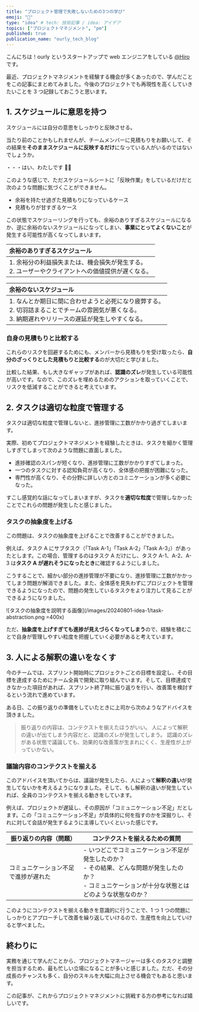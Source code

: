 ```yaml
---
title: "プロジェクト管理で失敗しないための3つの学び"
emoji: "🔖"
type: "idea" # tech: 技術記事 / idea: アイデア
topics: ["プロジェクトマネジメント", "pm"]
published: true
publication_name: "ourly_tech_blog"
---
```


こんにちは！ourly というスタートアップで web エンジニアをしている [@Hiro](https://x.com/hirox126)です。

最近、プロジェクトマネジメントを経験する機会が多くあったので、学んだことをこの記事にまとめてみました。今後のプロジェクトでも再現性を高くしていきたいことを 3 つ記録しておこうと思います。

## 1. スケジュールに意思を持つ

スケジュールには自分の意思をしっかりと反映させる。

当たり前のことかもしれませんが、チームメンバーに見積もりをお願いして、その結果を**そのままスケジュールに反映するだけ**になっている人がいるのではないでしょうか。

・・・はい、わたしです 🙋‍♂️

このような感じで、ただスケジュールシートに「反映作業」をしているだけだと次のような問題に気づくことができません。

- 余裕を持たせ過ぎた見積もりになっているケース
- 見積もりが甘すぎるケース

この状態でスケジューリングを行っても、余裕のありすぎるスケジュールになるか、逆に余裕のないスケジュールになってしまい、**事業にとってよくないこと**が発生する可能性が高くなってしまいます。

| 余裕のありすぎるスケジュール |
| :---------------------- |
| 1. 余裕分の利益損失または、機会損失が発生する。<br>2. ユーザーやクライアントへの価値提供が遅くなる。 |

| 余裕のないスケジュール |
| :---------------------- |
| 1. なんとか期日に間に合わせようと必死になり疲弊する。<br>2. 切羽詰まることでチームの雰囲気が悪くなる。<br>3. 納期遅れやリリースの遅延が発生しやすくなる。 |

### 自身の見積もりと比較する

これらのリスクを回避するためにも、メンバーから見積もりを受け取ったら、**自分のざっくりとした見積もりと比較する**のが大切だと学びました。

比較した結果、もし大きなギャップがあれば、**認識のズレ**が発生している可能性が高いです。なので、このズレを埋めるためのアクションを取っていくことで、リスクを低減することができると考えています。

## 2. タスクは適切な粒度で管理する

タスクは適切な粒度で管理しないと、進捗管理に工数がかかり過ぎてしまいます。

実際、初めてプロジェクトマネジメントを経験したときは、タスクを細かく管理しすぎてしまって次のような問題に直面しました。

- 進捗確認のスパンが短くなり、進捗管理に工数がかかりすぎてしまった。
- 一つのタスクに対する認知負荷が高くなり、全体感の把握が困難になった。
- 専門性が高くなり、その分野に詳しい方とのコミニケーションが多く必要になった。

すこし感覚的な話になってしまいますが、タスクを**適切な粒度**で管理しなかったことでこれらの問題が発生したと感じました。

### タスクの抽象度を上げる

この問題は、タスクの抽象度を上げることで改善することができました。

例えば、タスク A にサブタスク（「Task A-1」「Task A-2」「Task A-3」）があったとします。この場合、管理するのはタスク A だけにし、タスク A-1、A-2、A-3 は**タスク A が遅れそうになったとき**に確認するようにしました。

こうすることで、細かい部分の進捗管理が不要になり、進捗管理に工数がかかってしまう問題が解消できました。また、全体感を見失わずにプロジェクトを管理できるようになったので、問題の発生しているタスクをより注力して見ることができるようになりました。

![タスクの抽象度を説明する画像](/images/20240801-idea-1/task-abstraction.png =400x)

ただ、**抽象度を上げすぎても進捗が見えづらくなってしまう**ので、経験を積むことで自身が管理しやすい粒度を把握していく必要があると考えています。

## 3. 人による解釈の違いをなくす

今のチームでは、スプリント開始時にプロジェクトごとの目標を設定し、その目標を達成するためにチーム全員で開発に取り組んでいます。そして、目標達成できなかった項目があれば、スプリント終了時に振り返りを行い、改善策を検討するという流れで進めています。

ある日、この振り返りの準備をしていたときに上司から次のようなアドバイスを頂きました。

> 振り返りの内容は、コンテクストを揃えたほうがいい。
> 人によって解釈の違いが出てしまう内容だと、認識のズレが発生してしまう。
> 認識のズレがある状態で議論しても、効果的な改善策が生まれにくく、生産性が上がっていかない。

### 議論内容のコンテクストを揃える

このアドバイスを頂いてからは、議論が発生したら、人によって**解釈の違い**が発生してないかを考えるようになりました。そして、もし解釈の違いが発生していれば、全員のコンテクストを揃える動きをしています。

例えば、プロジェクトが遅延し、その原因が「コミュニケーション不足」だとします。この「コミュニケーション不足」が具体的に何を指すのかを深掘りし、それに対して会話が発生するように主導していくといった感じです。

| 振り返りの内容（問題） | コンテクストを揃えるための質問 |
| ------------------ | ------------------------- |
| コミュニケーション不足で進捗が遅れた | - いつどこでコミュニケーション不足が発生したのか？<br>- その結果、どんな問題が発生したのか？<br>- コミュニケーションが十分な状態とはどのような状態なのか？ |

このようにコンテクストを揃える動きを意識的に行うことで、1 つ 1 つの問題にしっかりとアプローチして改善を繰り返していけるので、生産性を向上していけると学べました。

## 終わりに

実務を通じて学んだことから、プロジェクトマネージャーは多くのタスクと調整を担当するため、最も忙しい立場になることが多いと感じました。ただ、その分成長のチャンスも多く、自分のスキルを大幅に向上させる機会でもあると思います。

この記事が、これからプロジェクトマネジメントに挑戦する方の参考になれば嬉しいです。
